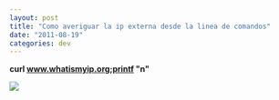 ```yaml
---
layout: post
title: "Como averiguar la ip externa desde la linea de comandos"
date: "2011-08-19"
categories: dev
---
```


**curl www.whatismyip.org;printf "n"**

![](https://blogger.googleusercontent.com/tracker/3262098284547378612-6002959546765723526?l=tablondesastre.blogspot.com)

